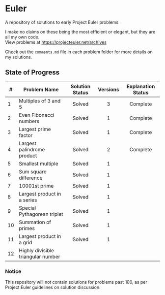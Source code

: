 # Euler
A repository of solutions to early Project Euler problems   

I make no claims on these being the most efficient or elegant, but they are all my own code.   
View problems at https://projecteuler.net/archives   

Check out the `comments.md` file in each problem folder for more details on my solutions.

## State of Progress
| #  | Problem Name                       | Solution Status | Versions | Explanation Status |
|----|------------------------------------|:---------------:|:--------:|:------------------:|
| 1  | Multiples of 3 and 5               |      Solved     |     3    |      Complete      |
| 2  | Even Fibonacci numbers             |      Solved     |     1    |      Complete      |
| 3  | Largest prime factor               |      Solved     |     1    |      Complete      |
| 4  | Largest palindrome product         |      Solved     |     2    |      Complete      |
| 5  | Smallest multiple                  |      Solved     |     1    |                    |
| 6  | Sum square difference              |      Solved     |     1    |                    |
| 7  | 10001st prime                      |      Solved     |     1    |                    |
| 8  | Largest product in a series        |      Solved     |     1    |                    |
| 9  | Special Pythagorean triplet        |      Solved     |     1    |                    |
| 10 | Summation of primes                |      Solved     |     1    |                    |
| 11 | Largest product in a grid          |      Solved     |     1    |                    |
| 12 | Highly divisible triangular number |                 |          |                    |

### Notice
This repository will not contain solutions for problems past 100, as per Project Euler guidelines on solution discussion.   

